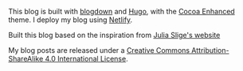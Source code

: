 This blog is built with [blogdown](https://github.com/rstudio/blogdown) and [Hugo](https://gohugo.io/), with the [Cocoa Enhanced](https://github.com/fuegowolf/cocoa-eh-hugo-theme) theme. I deploy my blog using [Netlify](https://www.netlify.com/). 

Built this blog based on the inspiration from [Julia Slige's website](https://juliasilge.com/)

My blog posts are released under a [Creative Commons Attribution-ShareAlike 4.0 International License](http://creativecommons.org/licenses/by-sa/4.0/).